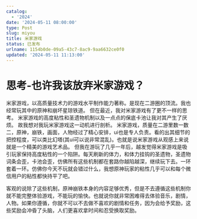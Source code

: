 ```yaml
---
catalog:
  - '2024'
date: '2024-05-11 08:00:00'
type: Post
slug: miyou
title: 米家游戏
status: 已发布
urlname: 1154b0de-09a5-43c7-8ac9-9aa6632ce0f0
updated: '2024-05-11 11:13:00'
---
```


# **思考-也许我该放弃米家游戏？**



米家游戏，以高质量技术力的游戏水平制作能力著称。是现在二游圈的顶流。我也经常玩其中的原神和崩坏星琼铁道。
但在最近，我对米家游戏有了更不一样的思考。
米家游戏的高度粘性和圣遗物机制以及一点点的保底卡池让我对其产生了厌烦。
故我想对我玩米家游戏这一动机进行剖析。
米家游戏，质量在二游里数一数二，原神，崩铁，画面，人物经过了精心安排，ui也是专人负责。看的出其细节的把控程度，可以类比幻塔(其ui可以说非常混乱)。也就是说米家游戏从观感上来说就是一个精美的游戏艺术品。
但我在游玩了几乎一年后，越发觉得米家游戏是吸引玩家保持高度粘性的一个陷阱。每天刷新的体力，和体力挂钩的圣遗物，圣遗物词条会歪，卡池会歪，仿佛所有这些机制都在套路你越陷越深，继续玩下去。一环套着一环。仿佛你今天不玩就会错过什么，我想原神玩家的粘性几乎可以和每个微信用户的粘性都快持平了吧。


客观的说除了这些机制，原神崩铁本身的内容足够优秀，但是不去遵循这些机制你就不能完整体验游戏，不能玩的愉快。也就说你就非常困难得去体验音乐，剧情，人物。如果你遵循，你就不可以不去做不喜欢的剧情和任务，因为会给予奖励，这些奖励会冲昏了头脑，人们更喜欢拿时间和忍受换取奖励。

